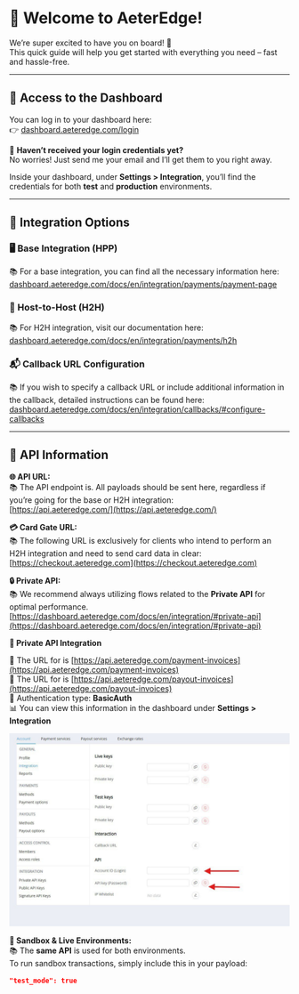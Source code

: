 # 🚀 Welcome to AeterEdge!

We’re super excited to have you on board! 🎉  
This quick guide will help you get started with everything you need – fast and hassle-free.

---

## 🔐 Access to the Dashboard

You can log in to your dashboard here:  
👉 [dashboard.aeteredge.com/login](https://dashboard.aeteredge.com/login)

🔑 **Haven’t received your login credentials yet?**  
No worries! Just send me your email and I’ll get them to you right away.

Inside your dashboard, under **Settings > Integration**, you’ll find the credentials for both **test** and **production** environments.

---

## 🧩 Integration Options

### 🖥️ Base Integration (HPP)

📚 For a base integration, you can find all the necessary information here:  
[dashboard.aeteredge.com/docs/en/integration/payments/payment-page](https://dashboard.aeteredge.com/docs/en/integration/payments/payment-page)

### 🔄 Host-to-Host (H2H)

📚 For H2H integration, visit our documentation here:  
[dashboard.aeteredge.com/docs/en/integration/payments/h2h](https://dashboard.aeteredge.com/docs/en/integration/payments/h2h)

### 📬 Callback URL Configuration

📚 If you wish to specify a callback URL or include additional information in the callback, detailed instructions can be found here:  
[dashboard.aeteredge.com/docs/en/integration/callbacks/#configure-callbacks](https://dashboard.aeteredge.com/docs/en/integration/callbacks/#configure-callbacks)

---

## 📡 API Information

**🌐 API URL:**  
📚 The API endpoint is. All payloads should be sent here, regardless if you’re going for the base or H2H integration:  
[https://api.aeteredge.com/](https://api.aeteredge.com/)

**💳 Card Gate URL:**  
📚 The following URL is exclusively for clients who intend to perform an H2H integration and need to send card data in clear:  
[https://checkout.aeteredge.com](https://checkout.aeteredge.com)

**🔒 Private API:**  
📚 We recommend always utilizing flows related to the **Private API** for optimal performance.
[https://dashboard.aeteredge.com/docs/en/integration/#private-api](https://dashboard.aeteredge.com/docs/en/integration/#private-api)

**🔐 Private API Integration**

📌 The URL for is [https://api.aeteredge.com/payment-invoices](https://api.aeteredge.com/payment-invoices)  
📌 The URL for is [https://api.aeteredge.com/payout-invoices](https://api.aeteredge.com/payout-invoices)  
🔑 Authentication type: **BasicAuth**  
📊 You can view this information in the dashboard under **Settings > Integration**

![Private API Screenshot](.assets/PrivateApi.jpg)


**🧪 Sandbox & Live Environments:**  
📚 The **same API** is used for both environments.  
To run sandbox transactions, simply include this in your payload:

```json
"test_mode": true
```
